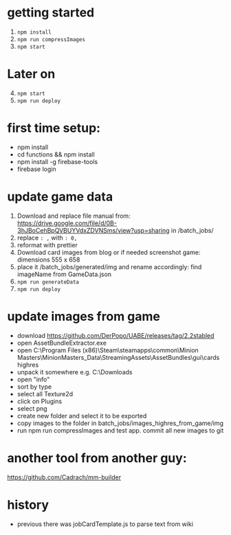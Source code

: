 


# getting started
1. `npm install`
2. `npm run compressImages`
3. `npm start` 

# Later on
4. `npm start`
5. `npm run deploy`

# first time setup:
- npm install
- cd functions && npm install
- npm install -g firebase-tools
- firebase login

# update game data
1. Download and replace file manual from: https://drive.google.com/file/d/0B-3hJBoCehBpQVBUYVdxZDVNSms/view?usp=sharing
in /batch_jobs/
2. replace `: ,` with `: 0,`
3. reformat with prettier
6. Download card images from blog or if needed screenshot game: dimensions 555 x 658
7. place it /batch_jobs/generated/img and rename accordingly: find imageName from GameData.json
8. `npm run generateData`
9. `npm run deploy`


# update images from game
- download https://github.com/DerPopo/UABE/releases/tag/2.2stabled
- open AssetBundleExtractor.exe
- open C:\Program Files (x86)\Steam\steamapps\common\Minion Masters\MinionMasters_Data\StreamingAssets\AssetBundles\gui\cards highres
- unpack it somewhere e.g. C:\Downloads
- open "info"
- sort by type
- select all Texture2d
- click on Plugins
- select png
- create new folder and select it to be exported
- copy images to the folder in batch_jobs/images_highres_from_game/img
- run npm run compressImages and test app. commit all new images to git

# another tool from another guy:
 https://github.com/Cadrach/mm-builder

# history
- previous there was jobCardTemplate.js to parse text from wiki
